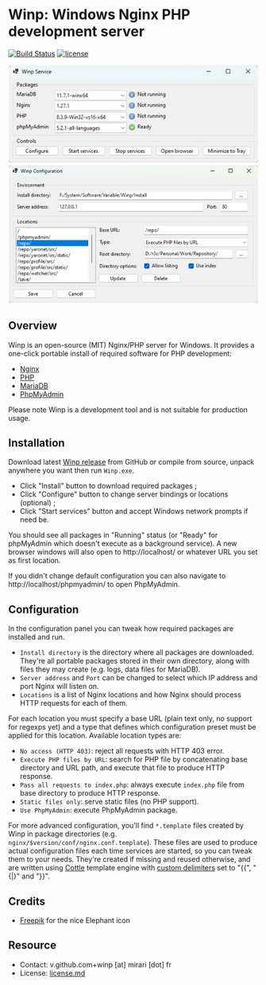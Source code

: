 # Winp: Windows Nginx PHP development server

[![Build Status](https://img.shields.io/github/actions/workflow/status/r3c/winp/verify.yml?branch=master)](https://github.com/r3c/winp/actions/workflows/verify.yml)
[![license](https://img.shields.io/github/license/r3c/winp.svg)](https://opensource.org/licenses/MIT)

![image](https://github.com/r3c/winp/blob/resource/readme/service.png?raw=true)
![image](https://github.com/r3c/winp/blob/resource/readme/configuration.png?raw=true)

## Overview

Winp is an open-source (MIT) Nginx/PHP server for Windows. It provides a
one-click portable install of required software for PHP development:

- [Nginx](https://nginx.org/)
- [PHP](https://www.php.net/)
- [MariaDB](https://mariadb.org/)
- [PhpMyAdmin](https://www.phpmyadmin.net/)

Please note Winp is a development tool and is not suitable for production
usage.

## Installation

Download latest [Winp release](https://github.com/r3c/winp/releases) from
GitHub or compile from source, unpack anywhere you want then run `Winp.exe`.

- Click "Install" button to download required packages ;
- Click "Configure" button to change server bindings or locations (optional) ;
- Click "Start services" button and accept Windows network prompts if need be.

You should see all packages in "Running" status (or "Ready" for phpMyAdmin
which doesn't execute as a background service). A new browser windows will also
open to http://localhost/ or whatever URL you set as first location.

If you didn't change default configuration you can also navigate to
http://localhost/phpmyadmin/ to open PhpMyAdmin.

## Configuration

In the configuration panel you can tweak how required packages are installed
and run.

- `Install directory` is the directory where all packages are downloaded.
  They're all portable packages stored in their own directory, along with files
  they may create (e.g. logs, data files for MariaDB).
- `Server address` and `Port` can be changed to select which IP address and
  port Nginx will listen on.
- `Locations` is a list of Nginx locations and how Nginx should process HTTP
  requests for each of them.

For each location you must specify a base URL (plain text only, no support for
regexps yet) and a type that defines which configuration preset must be applied
for this location. Available location types are:

- `No access (HTTP 403)`: reject all requests with HTTP 403 error.
- `Execute PHP files by URL`: search for PHP file by concatenating base
  directory and URL path, and execute that file to produce HTTP response.
- `Pass all requests to index.php`: always execute `index.php` file from base
  directory to produce HTTP response.
- `Static files only`: serve static files (no PHP support).
- `Use PhpMyAdmin`: execute PhpMyAdmin package.

For more advanced configuration, you'll find `*.template` files created by Winp
in package directories (e.g. `nginx/$version/conf/nginx.conf.template`). These
files are used to produce actual configuration files each time services are
started, so you can tweak them to your needs. They're created if missing and
reused otherwise, and are written using [Cottle](https://r3c.github.io/cottle/)
template engine with
[custom delimiters](https://cottle.readthedocs.io/en/stable/page/04-configuration.html#delimiters-customization)
set to "{{", "{|}" and "}}".

## Credits

- [Freepik](https://www.flaticon.com/fr/auteurs/freepik) for the nice Elephant icon

## Resource

- Contact: v.github.com+winp [at] mirari [dot] fr
- License: [license.md](license.md)
